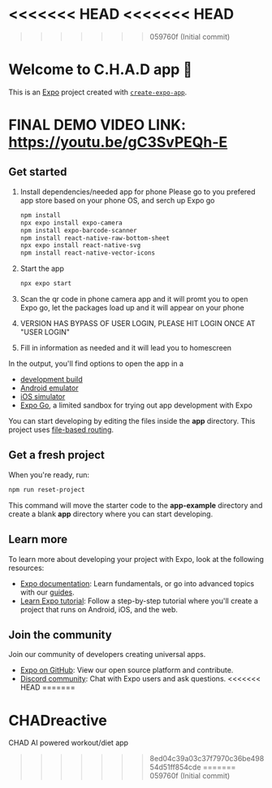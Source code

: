 <<<<<<< HEAD
<<<<<<< HEAD
=======
>>>>>>> 059760f (Initial commit)
# Welcome to C.H.A.D app 👋

This is an [Expo](https://expo.dev) project created with [`create-expo-app`](https://www.npmjs.com/package/create-expo-app).
# FINAL DEMO VIDEO LINK: https://youtu.be/gC3SvPEQh-E
## Get started

1. Install dependencies/needed app for phone
   Please go to you prefered app store based on your phone OS, and serch up Expo go

   ```bash
   npm install
   npx expo install expo-camera
   npm install expo-barcode-scanner
   npm install react-native-raw-bottom-sheet
   npx expo install react-native-svg
   npm install react-native-vector-icons
   ```

3. Start the app

   ```bash
   npx expo start
   ```

4. Scan the qr code in phone camera app and it will promt you to open Expo go, let the packages load up and it will appear on your phone
5. VERSION HAS BYPASS OF USER LOGIN, PLEASE HIT LOGIN ONCE AT "USER LOGIN"
6. Fill in information as needed and it will lead you to homescreen

In the output, you'll find options to open the app in a

- [development build](https://docs.expo.dev/develop/development-builds/introduction/)
- [Android emulator](https://docs.expo.dev/workflow/android-studio-emulator/)
- [iOS simulator](https://docs.expo.dev/workflow/ios-simulator/)
- [Expo Go](https://expo.dev/go), a limited sandbox for trying out app development with Expo

You can start developing by editing the files inside the **app** directory. This project uses [file-based routing](https://docs.expo.dev/router/introduction).

## Get a fresh project

When you're ready, run:

```bash
npm run reset-project
```

This command will move the starter code to the **app-example** directory and create a blank **app** directory where you can start developing.

## Learn more

To learn more about developing your project with Expo, look at the following resources:

- [Expo documentation](https://docs.expo.dev/): Learn fundamentals, or go into advanced topics with our [guides](https://docs.expo.dev/guides).
- [Learn Expo tutorial](https://docs.expo.dev/tutorial/introduction/): Follow a step-by-step tutorial where you'll create a project that runs on Android, iOS, and the web.

## Join the community

Join our community of developers creating universal apps.

- [Expo on GitHub](https://github.com/expo/expo): View our open source platform and contribute.
- [Discord community](https://chat.expo.dev): Chat with Expo users and ask questions.
<<<<<<< HEAD
=======
# CHADreactive
CHAD AI powered workout/diet app
>>>>>>> 8ed04c39a03c37f7970c36be49854d51ff854cde
=======
>>>>>>> 059760f (Initial commit)
